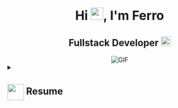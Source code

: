 <h1 align="center">Hi <img src="https://github.com/YourUsername/YourUsername/blob/main/icons/Hi.gif" width="28px"/>, I'm Ferro</h1>
<h2 align="center">
  Fullstack Developer
  <a href="https://[your-portfolio-link]">
    <img src="https://img.shields.io/badge/Portfolio-543DE0?style=for-the-badge&logo=About.me&logoColor=white" alt="Portfolio" style="height:22px;">
  </a>
</h2>
<div align="center">
 <img alt="GIF" src="https://media4.giphy.com/media/11KzOet1ElBDz2/giphy.gif?cid=6c09b952ufa3xxbbm0mpuadm2zaik3wjp4m9luz2ly0lyz8d&ep=v1_internal_gif_by_id&rid=giphy.gif&ct=g" />
</div>

<details>
 <summary>
    <h2> 
      <img align="center" src="https://github.com/Ferituaku/Ferituaku/blob/main/icons/about.png" width="37" /> 
    Resume
    </h2>
</summary>

 <details>
  <summary><h4> <img align="center" src="https://github.com/Ferituaku/Ferituaku/blob/main/icons/academics.gif" width="29"/> Academics</h4></summary>
  <span><img src="https://img.shields.io/badge/BTECH-Diponegoro_University-1877F2?style=for-the-badge"></span>
  <span><img src="https://img.shields.io/badge/GPA-3.48-EFEEE9?style=for-the-badge"></span>
 </details>

 <details>
  <summary><h4> <img align="center" src="https://github.com/Ferituaku/Ferituaku/blob/main/icons/experience.gif" width="29"/> Experience</h4></summary>
  - **Fullstack Web Developer ** at SIT (Sisterm Informasi Terpadu) | 4 Months
 </details>
</details>
